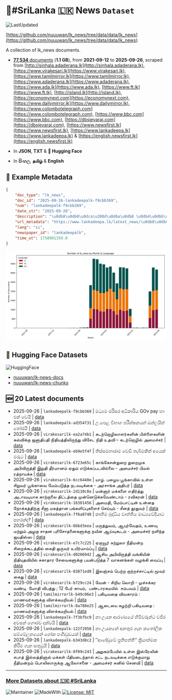 # 📄#SriLanka 🇱🇰 News `Dataset`

![LastUpdated](https://img.shields.io/badge/last_updated-2025--09--26_21:20:28-green)

[https://github.com/nuuuwan/lk_news/tree/data/data/lk_news](https://github.com/nuuuwan/lk_news/tree/data/data/lk_news)

A collection of lk_news documents.

- [**77,534** documents](https://github.com/nuuuwan/lk_news/tree/data/data/lk_news) (**1.1 GB**), from **2021-09-12** to **2025-09-26**, scraped from [http://sinhala.adaderana.lk](http://sinhala.adaderana.lk), [https://www.virakesari.lk](https://www.virakesari.lk), [https://www.tamilmirror.lk](https://www.tamilmirror.lk), [https://www.adaderana.lk](https://www.adaderana.lk), [https://www.ada.lk](https://www.ada.lk), [https://www.ft.lk](https://www.ft.lk), [http://island.lk](http://island.lk), [https://economynext.com](https://economynext.com), [https://www.dailymirror.lk](https://www.dailymirror.lk), [https://www.colombotelegraph.com](https://www.colombotelegraph.com), [https://www.bbc.com](https://www.bbc.com), [https://dbsjeyaraj.com](https://dbsjeyaraj.com), [https://www.newsfirst.lk](https://www.newsfirst.lk), [https://www.lankadeepa.lk](https://www.lankadeepa.lk) & [https://english.newsfirst.lk](https://english.newsfirst.lk)

- In **JSON**, **TXT** & **🤗 Hugging Face**

- In **සිංහල**, **தமிழ்** & **English**

## 📝 Example Metadata

```json
{
    "doc_type": "lk_news",
    "doc_id": "2025-09-26-lankadeepalk-f9cbb369",
    "num": "lankadeepalk-f9cbb369",
    "date_str": "2025-09-26",
    "description": "\u0db8\u0db0\u0dca\u200d\u0dba\u0db8 \u0db4\u0dbb\u0dd2\u0dc3\u0dbb \u0d85\u0db0\u0dd2\u0d9a\u0dcf\u0dbb\u0dd2\u0dba GOv pay \u0dc4\u0dcf \u0d91\u0d9a\u0dca \u0dc0\u0dd9\u0dba\u0dd2",
    "url_metadata": "https://www.lankadeepa.lk/latest_news/\u0db8\u0db0\u0dba\u0db8-\u0db4\u0dbb\u0dc3\u0dbb-\u0d85\u0db0\u0d9a\u0dbb\u0dba-GOv-pay-\u0dc4-\u0d91\u0d9a-\u0dc0\u0dba/1-680295",
    "lang": "si",
    "newspaper_id": "lankadeepalk",
    "time_ut": 1758901359.0
}
```

![Chart](https://raw.githubusercontent.com/nuuuwan/lk_news/refs/heads/data/data/lk_news/docs_by_month_and_lang.png)

## 🤗 Hugging Face Datasets

![HuggingFace](https://img.shields.io/badge/-HuggingFace-FDEE21?style=for-the-badge&logo=HuggingFace)

- [nuuuwan/lk-news-docs](https://huggingface.co/datasets/nuuuwan/lk-news-docs)
- [nuuuwan/lk-news-chunks](https://huggingface.co/datasets/nuuuwan/lk-news-chunks)

## 🆕 20 Latest documents

- 2025-09-26 | `lankadeepalk-f9cbb369` | මධ්‍යම පරිසර අධිකාරිය GOv pay හා එක් වෙයි | [data](https://github.com/nuuuwan/lk_news/tree/data/data/lk_news/2020s/2025/2025-09-26-lankadeepalk-f9cbb369)
- 2025-09-26 | `lankadeepalk-ad354731` | උ.පෙළ විභාග පරීක්ෂකයන් ඔන්ලයින් තෝරයි | [data](https://github.com/nuuuwan/lk_news/tree/data/data/lk_news/2020s/2025/2025-09-26-lankadeepalk-ad354731)
- 2025-09-26 | `virakesarilk-ea2a74b1` | கடற்றொழிலாளர்களின் பிள்ளைகளின் கல்விக்கு ஜனாதிபதி நிதியத்திலிருந்து விசேட நிதி உதவி – கடற்றொழில் அமைச்சர் | [data](https://github.com/nuuuwan/lk_news/tree/data/data/lk_news/2020s/2025/2025-09-26-virakesarilk-ea2a74b1)
- 2025-09-26 | `lankadeepalk-eb9e5f4f` | තිස්සමහාරාම වෙඩි තැබීමකින් අයෙක් මරුට | [data](https://github.com/nuuuwan/lk_news/tree/data/data/lk_news/2020s/2025/2025-09-26-lankadeepalk-eb9e5f4f)
- 2025-09-26 | `virakesarilk-6723e65c` | காங்கேசன்துறை துறைமுக அபிவிருத்தி இறுதி தீர்மானம் ஏதும் எடுக்கப்படவில்லை - அமைச்சர் பிமல் ரத்நாயக்க | [data](https://github.com/nuuuwan/lk_news/tree/data/data/lk_news/2020s/2025/2025-09-26-virakesarilk-6723e65c)
- 2025-09-26 | `virakesarilk-6cc6440e` | யாழ். பழைய பூங்காவில் உள்ள சிறுவர் பூங்காவை மேம்படுத்த நடவடிக்கை - அரசாங்க அதிபர் | [data](https://github.com/nuuuwan/lk_news/tree/data/data/lk_news/2020s/2025/2025-09-26-virakesarilk-6cc6440e)
- 2025-09-26 | `virakesarilk-2d110c0a` | மன்னார் மக்களை எதிர்த்து அடாவடியாக காற்றாலை திட்டத்தை முன்னெடுக்கவேண்டாம்  - ரவிகரன் | [data](https://github.com/nuuuwan/lk_news/tree/data/data/lk_news/2020s/2025/2025-09-26-virakesarilk-2d110c0a)
- 2025-09-26 | `virakesarilk-16301456` | அமைதி, மேம்பாட்டின் உன்னத நோக்கத்திற்கு சீனா மகத்தான பங்களிப்புகளைச் செய்யும் - சீனத் தூதுவர் | [data](https://github.com/nuuuwan/lk_news/tree/data/data/lk_news/2020s/2025/2025-09-26-virakesarilk-16301456)
- 2025-09-26 | `lankadeepalk-7f6a8748` | කෘතිම බුද්ධිය වෘත්තීය මාධ්‍යවේදියාට පහරක්ද? | [data](https://github.com/nuuuwan/lk_news/tree/data/data/lk_news/2020s/2025/2025-09-26-lankadeepalk-7f6a8748)
- 2025-09-26 | `virakesarilk-6bbd3eea` | மருத்துவம், ஆயுர்வேதம், உணவு மற்றும் அழகு சாதன பரிசோதனைகளுக்கு நவீன ஆய்வுகூடம் - அமைச்சர் நளிந்த ஜயதிஸ்ஸ | [data](https://github.com/nuuuwan/lk_news/tree/data/data/lk_news/2020s/2025/2025-09-26-virakesarilk-6bbd3eea)
- 2025-09-26 | `virakesarilk-e7c7c225` | ஏறாவூர் சுற்றுலா நீதிமன்ற சிறைக்கூடத்தில் கைதி ஒருவர் உயிர்மாய்ப்பு | [data](https://github.com/nuuuwan/lk_news/tree/data/data/lk_news/2020s/2025/2025-09-26-virakesarilk-e7c7c225)
- 2025-09-26 | `virakesarilk-d0206942` | ஆசிய அபிவிருத்தி வங்கியின் நிதியுதவியில் சுகாதார சேவைகளுக்கு பயன்படுத்த 7 வாகனங்கள் வழங்கி வைப்பு | [data](https://github.com/nuuuwan/lk_news/tree/data/data/lk_news/2020s/2025/2025-09-26-virakesarilk-d0206942)
- 2025-09-26 | `virakesarilk-03871ed8` | இலஞ்சம் பெற்ற குற்றச்சாட்டில் மூவர் கைது | [data](https://github.com/nuuuwan/lk_news/tree/data/data/lk_news/2020s/2025/2025-09-26-virakesarilk-03871ed8)
- 2025-09-26 | `virakesarilk-b729cc24` | வேன் - சிறிய லொறி - முச்சக்கர வண்டி  மோதி விபத்து ; 12 பேர் காயம்,  பண்டாரகமயில்  சம்பவம் | [data](https://github.com/nuuuwan/lk_news/tree/data/data/lk_news/2020s/2025/2025-09-26-virakesarilk-b729cc24)
- 2025-09-26 | `tamilmirrorlk-b49c06e3` | பகிடிவதை விவகாரம் : மாணவர்களுக்கு விளக்கமறியல் | [data](https://github.com/nuuuwan/lk_news/tree/data/data/lk_news/2020s/2025/2025-09-26-tamilmirrorlk-b49c06e3)
- 2025-09-26 | `tamilmirrorlk-8a788e25` | ஆடையை கழற்றி பகிடிவதை : மாணவர்களுக்கு விளக்கமறியல் | [data](https://github.com/nuuuwan/lk_news/tree/data/data/lk_news/2020s/2025/2025-09-26-tamilmirrorlk-8a788e25)
- 2025-09-26 | `lankadeepalk-7f3bfbc9` | නා උයන ආරණ්‍යයේ හිමිවරුන්ට වජිර අවසන් ගෞරව දක්වයි | [data](https://github.com/nuuuwan/lk_news/tree/data/data/lk_news/2020s/2025/2025-09-26-lankadeepalk-7f3bfbc9)
- 2025-09-26 | `lankadeepalk-122f2950` | නා උයනනේ අනතුර ගැන කතෝලික සම්මේලනයෙන් ශෝක පණිවුඩයක් | [data](https://github.com/nuuuwan/lk_news/tree/data/data/lk_news/2020s/2025/2025-09-26-lankadeepalk-122f2950)
- 2025-09-26 | `lankadeepalk-b343d8c2` | ’’ආණ්ඩුවේ ප්‍රතිපත්ති’’ ක්‍රියාත්මක කිරීම ගැන සතුටුයි | [data](https://github.com/nuuuwan/lk_news/tree/data/data/lk_news/2020s/2025/2025-09-26-lankadeepalk-b343d8c2)
- 2025-09-26 | `virakesarilk-8f09c243` | அறுகம்பேயில் உள்ள இஸ்ரேலின் சபாத் இல்லத்தினால் மக்கள் பீதியடைந்தால் சட்ட நடவடிக்கை எடுக்குமாறு நீதிமன்றம் பொலிஸாருக்கு ஆலோசனை - அமைச்சர் சுனில் செனவி | [data](https://github.com/nuuuwan/lk_news/tree/data/data/lk_news/2020s/2025/2025-09-26-virakesarilk-8f09c243)

---

### [More Datasets about 🇱🇰 #SriLanka](https://github.com/nuuuwan/lk_datasets)

![Maintainer](https://img.shields.io/badge/maintainer-nuuuwan-red)
![MadeWith](https://img.shields.io/badge/made_with-python-blue)
[![License: MIT](https://img.shields.io/badge/License-MIT-yellow.svg)](https://opensource.org/licenses/MIT)
